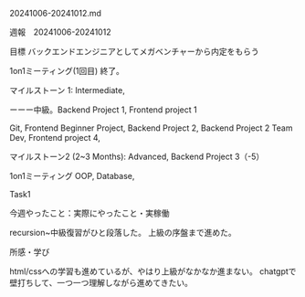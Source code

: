 
20241006-20241012.md

週報　20241006-20241012

目標 バックエンドエンジニアとしてメガベンチャーから内定をもらう

1on1ミーティング(1回目) 終了。

マイルストーン 1: Intermediate, 


ーーー中級。Backend Project 1, Frontend project 1

 Git, Frontend Beginner Project, Backend Project 2,
 Backend Project 2 Team Dev, Frontend project 4,

マイルストーン2 (2~3 Months): Advanced, Backend Project 3（-5）

1on1ミーティング
OOP, Database,


Task1

今週やったこと：実際にやったこと・実稼働

recursion~中級復習がひと段落した。
上級の序盤まで進めた。

所感・学び

html/cssへの学習も進めているが、やはり上級がなかなか進まない。
chatgptで壁打ちして、一つ一つ理解しながら進めてきたい。
